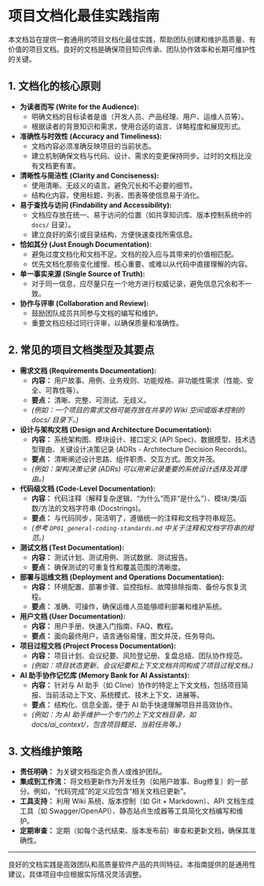 # 项目文档化最佳实践指南

本文档旨在提供一套通用的项目文档化最佳实践，帮助团队创建和维护高质量、有价值的项目文档。良好的文档是确保项目知识传承、团队协作效率和长期可维护性的关键。

## 1. 文档化的核心原则

*   **为读者而写 (Write for the Audience):**
    *   明确文档的目标读者是谁（开发人员、产品经理、用户、运维人员等）。
    *   根据读者的背景知识和需求，使用合适的语言、详略程度和展现形式。
*   **准确性与时效性 (Accuracy and Timeliness):**
    *   文档内容必须准确反映项目的当前状态。
    *   建立机制确保文档与代码、设计、需求的变更保持同步。过时的文档比没有文档更有害。
*   **清晰性与简洁性 (Clarity and Conciseness):**
    *   使用清晰、无歧义的语言。避免冗长和不必要的细节。
    *   结构化内容，使用标题、列表、图表等使信息易于消化。
*   **易于查找与访问 (Findability and Accessibility):**
    *   文档应存放在统一、易于访问的位置（如共享知识库、版本控制系统中的 `docs/` 目录）。
    *   建立良好的索引或目录结构，方便快速查找所需信息。
*   **恰如其分 (Just Enough Documentation):**
    *   避免过度文档化和文档不足。文档的投入应与其带来的价值相匹配。
    *   优先文档化那些变化缓慢、核心重要、或难以从代码中直接理解的内容。
*   **单一事实来源 (Single Source of Truth):**
    *   对于同一信息，应尽量只在一个地方进行权威记录，避免信息冗余和不一致。
*   **协作与评审 (Collaboration and Review):**
    *   鼓励团队成员共同参与文档的编写和维护。
    *   重要文档应经过同行评审，以确保质量和准确性。

## 2. 常见的项目文档类型及其要点

*   **需求文档 (Requirements Documentation):**
    *   **内容：** 用户故事、用例、业务规则、功能规格、非功能性需求（性能、安全、可靠性等）。
    *   **要点：** 清晰、完整、可测试、无歧义。
    *   *(例如：一个项目的需求文档可能存放在共享的 Wiki 空间或版本控制的 docs/ 目录下。)*
*   **设计与架构文档 (Design and Architecture Documentation):**
    *   **内容：** 系统架构图、模块设计、接口定义 (API Spec)、数据模型、技术选型理由、关键设计决策记录 (ADRs - Architecture Decision Records)。
    *   **要点：** 清晰阐述设计思路、组件职责、交互方式。图文并茂。
    *   *(例如：架构决策记录 (ADRs) 可以用来记录重要的系统设计选择及其理由。)*
*   **代码级文档 (Code-Level Documentation):**
    *   **内容：** 代码注释（解释复杂逻辑、“为什么”而非“是什么”）、模块/类/函数/方法的文档字符串 (Docstrings)。
    *   **要点：** 与代码同步，简洁明了，遵循统一的注释和文档字符串规范。
    *   *(参考 `DP01_general-coding-standards.md` 中关于注释和文档字符串的规范。)*
*   **测试文档 (Test Documentation):**
    *   **内容：** 测试计划、测试用例、测试数据、测试报告。
    *   **要点：** 确保测试的可重复性和覆盖范围的清晰度。
*   **部署与运维文档 (Deployment and Operations Documentation):**
    *   **内容：** 环境配置、部署步骤、监控指标、故障排除指南、备份与恢复流程。
    *   **要点：** 准确、可操作，确保运维人员能够顺利部署和维护系统。
*   **用户文档 (User Documentation):**
    *   **内容：** 用户手册、快速入门指南、FAQ、教程。
    *   **要点：** 面向最终用户，语言通俗易懂，图文并茂，任务导向。
*   **项目过程文档 (Project Process Documentation):**
    *   **内容：** 项目计划、会议纪要、风险登记册、复盘总结、团队协作规范。
    *   *(例如：项目状态更新、会议纪要和上下文文档共同构成了项目过程文档。)*
*   **AI 助手协作记忆库 (Memory Bank for AI Assistants):**
    *   **内容：** 针对与 AI 助手（如 Cline）协作的特定上下文文档，包括项目简报、当前活动上下文、系统模式、技术上下文、进展等。
    *   **要点：** 结构化、信息全面，便于 AI 助手快速理解项目并高效协作。
    *   *(例如：为 AI 助手维护一个专门的上下文文档目录，如 docs/ai_context/，包含项目概览、当前任务等。)*

## 3. 文档维护策略

*   **责任明确：** 为关键文档指定负责人或维护团队。
*   **集成到工作流：** 将文档更新作为开发任务（如用户故事、Bug修复）的一部分。例如，“代码完成”的定义应包含“相关文档已更新”。
*   **工具支持：** 利用 Wiki 系统、版本控制（如 Git + Markdown）、API 文档生成工具（如 Swagger/OpenAPI）、静态站点生成器等工具简化文档编写和维护。
*   **定期审查：** 定期（如每个迭代结束、版本发布前）审查和更新文档，确保其准确性。

---

良好的文档实践是高效团队和高质量软件产品的共同特征。本指南提供的是通用性建议，具体项目中应根据实际情况灵活调整。
